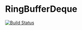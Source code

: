 # RingBufferDeque

[![Build Status](https://github.com/greenhorn643/RingBufferDeque.jl/actions/workflows/CI.yml/badge.svg?branch=main)](https://github.com/greenhorn643/RingBufferDeque.jl/actions/workflows/CI.yml?query=branch%3Amain)

